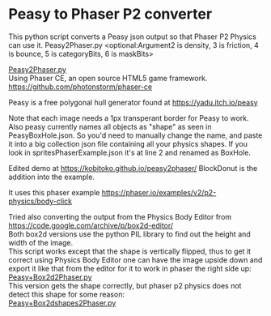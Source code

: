 # Peasy to Phaser P2 converter

This python script converts a Peasy json output so that Phaser P2 Physics can use it.
Peasy2Phaser.py <JSON file to convert> <optional:Argument2 is density, 3 is friction, 4 is bounce, 5 is categoryBits, 6 is maskBits>

[Peasy2Phaser.py](https://github.com/kobitoko/peasy2phaser/blob/master/Peasy2Phaser.py)  
Using Phaser CE, an open source HTML5 game framework. https://github.com/photonstorm/phaser-ce

Peasy is a free polygonal hull generator found at https://yadu.itch.io/peasy

Note that each image needs a 1px transperant border for Peasy to work.
Also peasy currently names all objects as "shape" as seen in PeasyBoxHole.json.
So you'd need to manually change the name, and paste it into a big collection json file containing all your physics shapes.
If you look in spritesPhaserExample.json it's at line 2 and renamed as BoxHole.

Edited demo at https://kobitoko.github.io/peasy2phaser/
BlockDonut is the addition into the example.

It uses this phaser example https://phaser.io/examples/v2/p2-physics/body-click

Tried also converting the output from the Physics Body Editor from https://code.google.com/archive/p/box2d-editor/  
Both box2d versions use the python PIL library to find out the height and width of the image.  
This script works except that the shape is vertically flipped, thus to get it correct using Physics Body Editor one can have the image upside down and export it like that from the editor for it to work in phaser the right side up:   
[Peasy+Box2d2Phaser.py](https://github.com/kobitoko/peasy2phaser/blob/master/Peasy%2BBox2d2Phaser.py)  
This version gets the shape correctly, but phaser p2 physics does not detect this shape for some reason:  
[Peasy+Box2dshapes2Phaser.py](https://github.com/kobitoko/peasy2phaser/blob/master/Peasy%2BBox2dshapes2Phaser.py)  
